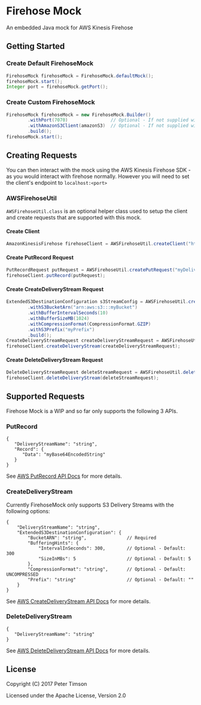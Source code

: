 # Firehose Mock
An embedded Java mock for AWS Kinesis Firehose

## Getting Started
### Create Default FirehoseMock
```java
FirehoseMock firehoseMock = FirehoseMock.defaultMock();
firehoseMock.start();
Integer port = firehoseMock.getPort(); 
```

### Create Custom FirehoseMock
```java
FirehoseMock firehoseMock = new FirehoseMock.Builder()
        .withPort(7070)                // Optional - If not supplied will use a random free port
        .withAmazonS3Client(amazonS3)  // Optional - If not supplied will use AmazonS3ClientBuilder.defaultClient()
        .build();
firehoseMock.start();
```

## Creating Requests
You can then interact with the mock using the AWS Kinesis Firehose SDK - as you would interact with firehose normally. 
However you will need to set the client's endpoint to `localhost:<port>`

### AWSFirehoseUtil
`AWSFirehoseUtil.class` is an optional helper class used to setup the client and create requests that are supported with 
this mock. 

#### Create Client
```java
AmazonKinesisFirehose firehoseClient = AWSFirehoseUtil.createClient("http://127.0.0.1:7070", "eu-west-1");
```

#### Create PutRecord Request
```java
PutRecordRequest putRequest = AWSFirehoseUtil.createPutRequest("myDeliveryStream", "myData");
firehoseClient.putRecord(putRequest);
```

#### Create CreateDeliveryStream Request
```java
ExtendedS3DestinationConfiguration s3StreamConfig = AWSFirehoseUtil.createS3DeliveryStream()
        .withS3BucketArn("arn:aws:s3:::myBucket")
        .withBufferIntervalSeconds(10)
        .withBufferSizeMB(1024)
        .withCompressionFormat(CompressionFormat.GZIP)
        .withS3Prefix("myPrefix")
        .build();
CreateDeliveryStreamRequest createDeliveryStreamRequest = AWSFirehoseUtil.createDeliveryStreamRequest("myDeliverStream", s3StreamConfig);
firehoseClient.createDeliveryStream(createDeliveryStreamRequest);
```

#### Create DeleteDeliveryStream Request
```java
DeleteDeliveryStreamRequest deleteStreamRequest = AWSFirehoseUtil.deleteDeliveryStreamRequest(streamName);
firehoseClient.deleteDeliveryStream(deleteStreamRequest);
```
## Supported Requests
Firehose Mock is a WIP and so far only supports the following 3 APIs.

### PutRecord
```
{
   "DeliveryStreamName": "string",
   "Record": { 
      "Data": "myBase64EncodedString"
   }
}
```
See [AWS PutRecord API Docs](http://docs.aws.amazon.com/firehose/latest/APIReference/API_PutRecord.html) for more details.

### CreateDeliveryStream
Currently FirehoseMock only supports S3 Delivery Streams with the following options:  
```
{
    "DeliveryStreamName": "string",
    "ExtendedS3DestinationConfiguration": {
        "BucketARN": "string",               // Required
        "BufferingHints": {
            "IntervalInSeconds": 300,        // Optional - Default: 300
            "SizeInMBs": 5                   // Optional - Default: 5
        },
        "CompressionFormat": "string",       // Optional - Default: UNCOMPRESSED
        "Prefix": "string"                   // Optional - Default: ""
    }
}
``` 
See [AWS CreateDeliveryStream API Docs](http://docs.aws.amazon.com/firehose/latest/APIReference/API_CreateDeliveryStream.html) for more details.

### DeleteDeliveryStream

```
{
   "DeliveryStreamName": "string"
}
```
See [AWS DeleteDeliveryStream API Docs](http://docs.aws.amazon.com/firehose/latest/APIReference/API_DeleteDeliveryStream.html) for more details.

## License
Copyright (C) 2017 Peter Timson

Licensed under the Apache License, Version 2.0
